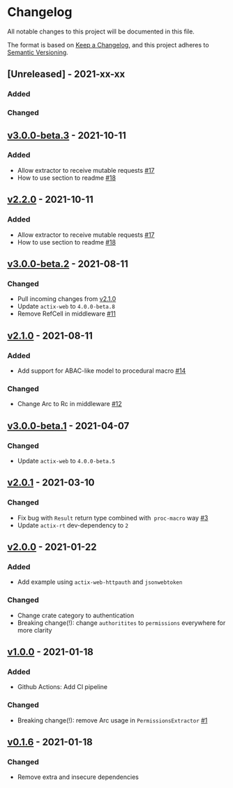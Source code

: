 # Changelog
All notable changes to this project will be documented in this file.

The format is based on [Keep a Changelog](https://keepachangelog.com/en/1.0.0/),
and this project adheres to [Semantic Versioning](https://semver.org/spec/v2.0.0.html).

## [Unreleased] - 2021-xx-xx
### Added

### Changed


## [v3.0.0-beta.3] - 2021-10-11
### Added
- Allow extractor to receive mutable requests [#17](https://github.com/DDtKey/actix-web-grants/pull/17)
- How to use section to readme [#18](https://github.com/DDtKey/actix-web-grants/pull/18)

## [v2.2.0] - 2021-10-11
### Added
- Allow extractor to receive mutable requests [#17](https://github.com/DDtKey/actix-web-grants/pull/17)
- How to use section to readme [#18](https://github.com/DDtKey/actix-web-grants/pull/18)

## [v3.0.0-beta.2] - 2021-08-11
### Changed
- Pull incoming changes from [v2.1.0]
- Update `actix-web` to `4.0.0-beta.8`
- Remove RefCell in middleware [#11](https://github.com/DDtKey/actix-web-grants/pull/11)

## [v2.1.0] - 2021-08-11
### Added
- Add support for ABAC-like model to procedural macro [#14](https://github.com/DDtKey/actix-web-grants/issues/14)

### Changed
- Change Arc to Rc in middleware [#12](https://github.com/DDtKey/actix-web-grants/pull/12)

## [v3.0.0-beta.1] - 2021-04-07
### Changed
- Update `actix-web` to `4.0.0-beta.5`

## [v2.0.1] - 2021-03-10
### Changed
- Fix bug with `Result` return type combined with` proc-macro` way [#3](https://github.com/DDtKey/actix-web-grants/issues/3)
- Update `actix-rt` dev-dependency to `2` 

## [v2.0.0] - 2021-01-22
### Added
- Add example using `actix-web-httpauth` and `jsonwebtoken`

### Changed
- Change crate category to authentication
- Breaking change(!): change `authoritites` to `permissions` everywhere for more clarity

## [v1.0.0] - 2021-01-18
### Added
- Github Actions: Add CI pipeline

### Changed
- Breaking change(!): remove Arc usage in `PermissionsExtractor` [#1](https://github.com/DDtKey/actix-web-grants/pull/1)

## [v0.1.6] - 2021-01-18
### Changed
- Remove extra and insecure dependencies


[v0.1.6]: https://crates.io/crates/actix-web-grants/0.1.6
[v1.0.0]: https://crates.io/crates/actix-web-grants/1.0.0
[v2.0.0]: https://crates.io/crates/actix-web-grants/2.0.0
[v2.0.1]: https://crates.io/crates/actix-web-grants/2.0.1
[v2.1.0]: https://crates.io/crates/actix-web-grants/2.1.0
[v2.2.0]: https://crates.io/crates/actix-web-grants/2.2.0
[v3.0.0-beta.1]: https://crates.io/crates/actix-web-grants/3.0.0-beta.1
[v3.0.0-beta.2]: https://crates.io/crates/actix-web-grants/3.0.0-beta.2
[v3.0.0-beta.3]: https://crates.io/crates/actix-web-grants/3.0.0-beta.3
